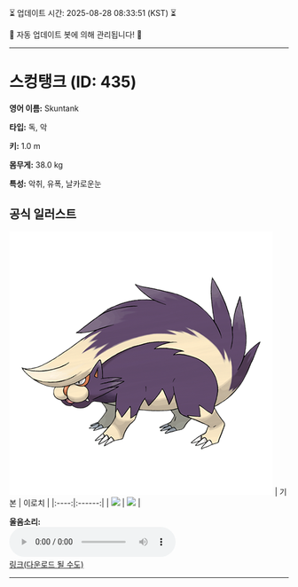 
⏳ 업데이트 시간: 2025-08-28 08:33:51 (KST) ⏳

🤖 자동 업데이트 봇에 의해 관리됩니다! 🤖

---

# 스컹탱크 (ID: 435)
**영어 이름:** Skuntank

**타입:** 독, 악

**키:** 1.0 m

**몸무게:** 38.0 kg

**특성:** 악취, 유폭, 날카로운눈

## 공식 일러스트
![](https://raw.githubusercontent.com/PokeAPI/sprites/master/sprites/pokemon/other/official-artwork/435.png)
| 기본 | 이로치 |
|:----:|:------:|
| <img src="http://play.pokemonshowdown.com/sprites/ani/skuntank.gif" width="200"> | <img src="http://play.pokemonshowdown.com/sprites/ani-shiny/skuntank.gif" width="200"> |

**울음소리:**<br><audio controls src="https://raw.githubusercontent.com/PokeAPI/cries/main/cries/pokemon/latest/435.ogg"></audio><br> [링크(다운로드 될 수도)](https://raw.githubusercontent.com/PokeAPI/cries/main/cries/pokemon/latest/435.ogg)


---

